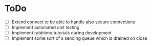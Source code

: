 # ToDo

- [ ] Extend connect to be able to handle also secure connections
- [ ] Implement automated unit testing
- [ ] Implement rabbitmq tutorials during development
- [ ] Implement some sort of a sending queue which is drained on close
